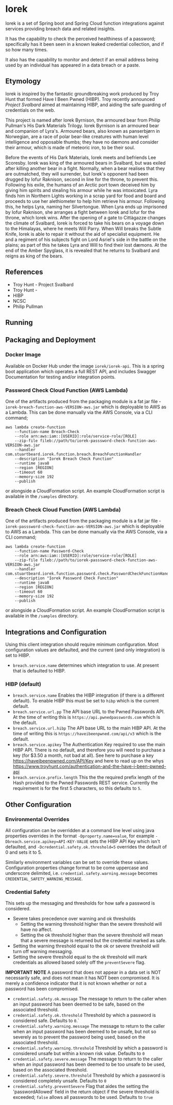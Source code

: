# Iorek

Iorek is a set of Spring boot and Spring Cloud function integrations against services providing breach data and related insights. 

It has the capability to check the perceived healthiness of a password; specifically has it been seen in a known leaked 
credential collection, and if so how many times. 

It also has the capability to monitor and detect if an email address being used by an individual has appeared in a data breach or a paste.

## Etymology

Iorek is inspired by the fantastic groundbreaking work produced by Troy Hunt that formed Have I Been Pwned (HIBP). Troy 
recently announced _Project Svalbard_ aimed at maintaining HIBP, and aiding the safe guarding of credentials on the web.

This project is named after Iorek Byrnison, the armoured bear from Philip Pullman's His Dark Materials Trilogy. Iorek 
Byrnison is an armoured bear and companion of Lyra's. Armoured bears, also known as panserbjørn in Norwegian, are a race 
of polar bear-like creatures with human level intelligence and opposable thumbs; they have no dæmons and consider their 
armour, which is made of meteoric iron, to be their soul.

Before the events of His Dark Materials, Iorek meets and befriends Lee Scoresby. Iorek was king of the armoured bears 
in Svalbard, but was exiled after killing another bear in a fight. Normally, when a bear realises that they are 
outmatched, they will surrender, but Iorek's opponent had been drugged by Iofur Raknison, second in line for the throne,
 to prevent this. Following his exile, the humans of an Arctic port town deceived him by giving him spirits and stealing
  his armour while he was intoxicated. Lyra finds him in Northern Lights working in a scrap yard for food and board and 
  proceeds to use her alethiometer to help him retrieve his armour. Following this, he helps Lyra, naming her 
  Silvertongue. When Lyra ends up imprisoned by Iofur Raknison, she arranges a fight between Iorek and Iofur for the 
  throne, which Iorek wins.
After the opening of a gate to Cittàgazze changes the climate of Svalbard, Iorek is forced to take his bears on a voyage
 down to the Himalayas, where he meets Will Parry. When Will breaks the Subtle Knife, Iorek is able to repair it without
  the aid of specialist equipment. He and a regiment of his subjects fight on Lord Asriel's side in the battle on the 
  plains; as part of this he takes Lyra and Will to find their lost dæmons. At the end of the Amber Spyglass, it is 
  revealed that he returns to Svalbard and reigns as king of the bears.

## References

 - Troy Hunt - Project Svalbard
 - Troy Hunt - 
 - HIBP
 - NCSC
 - Philip Pullman
 
## Running 
  
## Packaging and Deployment

### Docker Image

Available on Docker Hub under the image `iorek/iorek-api`. This is a spring boot application which operates a full 
REST API, and includes Swagger Documentation for testing and/or integration points.

### Password Check Cloud Function (AWS Lambda)

One of the artifacts produced from the packaging module is a fat jar file - `iorek-breach-function-aws-VERSION-aws.jar` 
which is deployable to AWS as a Lambda. This can be done manually via the AWS Console, via a CLI command;


```text
aws lambda create-function 
    --function-name Breach-Check 
    --role arn:aws:iam::[USERID]:role/service-role/[ROLE] 
    --zip-file fileb://path/to/iorek-passsword-check-function-aws-VERSION-aws.jar 
    --handler com.stuartbeard.iorek.function.breach.BreachFunctionHandler
    --description "Iorek Breach Check Function" 
    --runtime java8 
    --region [REGION]
    --timeout 60 
    --memory-size 192 
    --publish
```
 
or alongside a CloudFormation script. An example CloudFormation script is available in the `/samples` directory.

### Breach Check Cloud Function (AWS Lambda)

One of the artifacts produced from the packaging module is a fat jar file - `iorek-passsword-check-function-aws-VERSION-aws.jar` 
which is deployable to AWS as a Lambda. This can be done manually via the AWS Console, via a CLI command;


```text
aws lambda create-function 
    --function-name Password-Check 
    --role arn:aws:iam::[USERID]:role/service-role/[ROLE] 
    --zip-file fileb://path/to/iorek-passsword-check-function-aws-VERSION-aws.jar 
    --handler com.stuartbeard.iorek.function.password.check.PasswordCheckFunctionHandler
    --description "Iorek Password Check Function" 
    --runtime java8 
    --region [REGION]
    --timeout 60 
    --memory-size 192 
    --publish
```
 
or alongside a CloudFormation script. An example CloudFormation script is available in the `/samples` directory.

## Integrations and Configuration

Using this client integration should require minimum configuration. Most configuration values are defaulted, and the 
current (and only integration) is set to HIBP.

- `breach.service.name` determines which integration to use. At present that is defaulted to HIBP.

### HIBP (default)

 - `breach.service.name` Enables the HIBP integration (if there is a different default). To enable HIBP this must be set to `hibp` which is the current default.
 - `breach.service.url.pp` The API base URL to the Pwned Passwords API. At the time of writing this is `https://api.pwnedpasswords.com` which is the default.
 - `breach.service.url.hibp` The API base URL to the main HIBP API. At the time of writing this is `https://haveibeenpwned.com/api/v3` which is the default.
 - `breach.service.apikey` The Authentication Key required to use the main HIBP API. There is no default, and therefore you will need to purchase a key (for $3.50 a month, not bad at all). See here to purchase a key https://haveibeenpwned.com/API/Key and here to read up on the whys https://www.troyhunt.com/authentication-and-the-have-i-been-pwned-api
 - `breach.service.prefix.length` This the the required prefix length of the Hash provided to the Pwned Passwords REST service. Currently the requirement is for the first 5 characters, so this defaults to `5`.

## Other Configuration

### Environmental Overrides

All configuration can be overridden at a command line level using java properties overrides in the format 
`-Dproperty.name=value`, for example `-Dbreach.service.apikey=API-KEY-VALUE` sets the HIBP API Key which isn't 
defaulted, and `-Dcredential.safety.ok.threshold=5` overrides the default of 0 and sets it to 5.

Similarly environment variables can be set to override these values. Configuration properties change format to be come 
uppercase and underscore delimited, i.e. `credential.safety.warning.message` becomes `CREDENTIAL_SAFETY_WARNING_MESSAGE`.
 
### Credential Safety

This sets up the messaging and thresholds for how safe a password is considered. 

- Severe takes precedence over warning and ok thresholds
  - Setting the warning threshold higher than the severe threshold will have no affect. 
  - Setting the ok threshold higher than the severe threshold will mean that a severe message is returned but the credential marked as safe. 
- Setting the warning threshold equal to the ok or severe threshold will turn off warning messaging. 
- Setting the severe threshold equal to the ok threshold will mark credentials as allowed based solely off the `preventSevere` flag. 

**IMPORTANT NOTE** A password that does not appear in a data set is NOT necessarily safe, and does not mean it has NOT 
been compromised. It is merely a confidence indicator that it is not known whether or not a password has been compromised.

 - `credential.safety.ok.message` The message to return to the caller when an input password has been deemed to be safe, based on the associated threshold.
 - `credential.safety.ok.threshold` Threshold by which a password is considered safe. Defaults to `0`.`
 - `credential.safety.warning.message` The message to return to the caller when an input password has been deemed to be unsafe, but not so severely as to prevent the password being used, based on the associated threshold.
 - `credential.safety.warning.threshold` Threshold by which a password is considered unsafe but within a known risk value. Defaults to `0`
 - `credential.safety.severe.message` The message to return to the caller when an input password has been deemed to be too unsafe to be used, based on the associated threshold.
 - `credential.safety.severe.threshold` Threshold by which a password is considered completely unsafe. Defaults to `0`
 - `credential.safety.preventSevere` Flag that aides the setting the 'passwordAllowed' field in the return object if the severe threshold is exceeded; `false` allows all passwords to be used. Defaults to `true`




